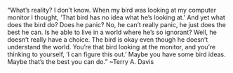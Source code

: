 “What’s reality? I don’t know. 
When my bird was looking at my computer monitor I thought, ‘That bird has no idea what he’s looking at.’ And yet what does the bird do? 
Does he panic? No, he can’t really panic, he just does the best he can.
Is he able to live in a world where he’s so ignorant?
Well, he doesn’t really have a choice.
The bird is okay even though he doesn’t understand the world.
You’re that bird looking at the monitor, and you’re thinking to yourself, ‘I can figure this out.’
Maybe you have some bird ideas. Maybe that’s the best you can do.” ~Terry A. Davis

<!---
kimherala/kimherala is a ✨ special ✨ repository because its `README.md` (this file) appears on your GitHub profile.
You can click the Preview link to take a look at your changes.
--->
